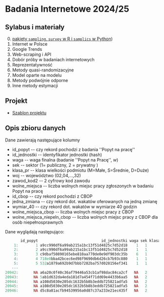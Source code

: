 # Badania Internetowe 2024/25

## Sylabus i materiały

0.  [pakiety `sampling`, `survey` w R i `samplics` w Python](https://htmlpreview.github.io/?https://github.com/DepartmentOfStatisticsPUE/bi-2025/blob/main/notebooks/00-survey.html))
1.  Internet w Polsce
2.  Google Trends
3.  Web-scraping i API
4.  Dobór próby w badaniach internetowych
5.  Reprezentatywność
6.  Metody quasi-randomizacyjne
7.  Model oparte na modelu
8.  Metody podwójnie odporne
9.  Inne metody estymacji

## Projekt

-   [Szablon projektu](zaliczenie/szablon.qmd)

## Opis zbioru danych

Dane zawierają następujące kolumny

-   id_popyt -- czy rekord pochodzi z badania ''Popyt na pracę''
-   id_jednostki -- identyfikator jednostki (hash)
-   waga -- waga finalna (badanie ''Popyt na Pracę'', $w$)
-   sek -- sektor (1= publiczny, 2 = prywatny )
-   klasa_pr -- klasa wielkości podmiotu (M=Małe, S=Średnie, D=Duże)
-   woj -- województwo (02,04,...,32)
-   zawod_kod2 -- 2 cyfrowy kod zawodu
-   wolne_miejsca -- liczba wolnych miejsc pracy zgłoszonych w badaniu
    Popyt na pracę
-   id_cbop -- czy rekord pochodzi z CBOP
-   jedna_zmiana -- czy rekord dot. wakatów oferowanych na jedną zmianę
-   wymiar_40 -- czy rekord dot. wakatów w wymiarze 40 godzin
-   wolne_miejsca_cbop -- liczba wolnych miejsc pracy z CBOP
-   wolne_miejsca_niepeln_cbop -- liczba wolnych miejsc pracy z CBOP dla
    osób niepełnosprawnych

Dane wyglądają następująco:

``` r
       id_popyt                             id_jednostki waga sek klasa_pr sekc_pkd woj zawod_kod2 wolne_miejsca id_cbop jedna_zmiana wymiar_40 wolne_miejsca_cbop wolne_miejsca_niepeln_cbop
    1:        1 a9cc990df6a99ab215a1bc13f51d4825c7d52d18    1   1        D        O  14          1             2      NA           NA        NA                 NA                         NA
    2:        2 a9cc990df6a99ab215a1bc13f51d4825c7d52d18    1   1        D        O  14          2             7      NA           NA        NA                 NA                         NA
    3:        3 c9dbaf50890165ebe810aa770de0e9df903dc35b    6   1        D        O  24          2             6      NA           NA        NA                 NA                         NA
    4:        4 718e0bba42bcec6ed98f9690db6d26cb7b93c880    1   1        D      R.S  14          2             7      NA           NA        NA                 NA                         NA
    5:        5 532a1879a692b9d7bbb7282ba757d028156ef341    1   1        D      R.S  14          2             6      NA           NA        NA                 NA                         NA
   ---                                                                                                                                                                                       
20942:       NA a6a20c0f40c36af79446a53cb1af98dac84ca2cf   NA   2        S        G  08          9            NA       1         TRUE      TRUE                  2                          1
20943:       NA 5ab1d632da4eda181d7a454f71dd69e4433b6aa5   NA   2        D        H  08          9            NA       1        FALSE      TRUE                  1                          0
20944:       NA a108d5030e205dc1632b5b8b3eddb725821adfa5   NA   2        S        I  08          7            NA       1         TRUE      TRUE                  1                          0
20945:       NA a108d5030e205dc1632b5b8b3eddb725821adfa5   NA   2        S        I  08          9            NA       1         TRUE      TRUE                 15                          0
20946:       NA d5c8a81acfb94539956a0d87c37a233e21ec435f   NA   2        M        H  08          7            NA       1        FALSE      TRUE                  1                          0
```
